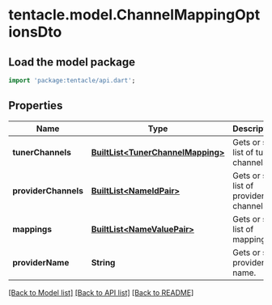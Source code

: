 # tentacle.model.ChannelMappingOptionsDto

## Load the model package
```dart
import 'package:tentacle/api.dart';
```

## Properties
Name | Type | Description | Notes
------------ | ------------- | ------------- | -------------
**tunerChannels** | [**BuiltList&lt;TunerChannelMapping&gt;**](TunerChannelMapping.md) | Gets or sets list of tuner channels. | [optional] 
**providerChannels** | [**BuiltList&lt;NameIdPair&gt;**](NameIdPair.md) | Gets or sets list of provider channels. | [optional] 
**mappings** | [**BuiltList&lt;NameValuePair&gt;**](NameValuePair.md) | Gets or sets list of mappings. | [optional] 
**providerName** | **String** | Gets or sets provider name. | [optional] 

[[Back to Model list]](../README.md#documentation-for-models) [[Back to API list]](../README.md#documentation-for-api-endpoints) [[Back to README]](../README.md)


